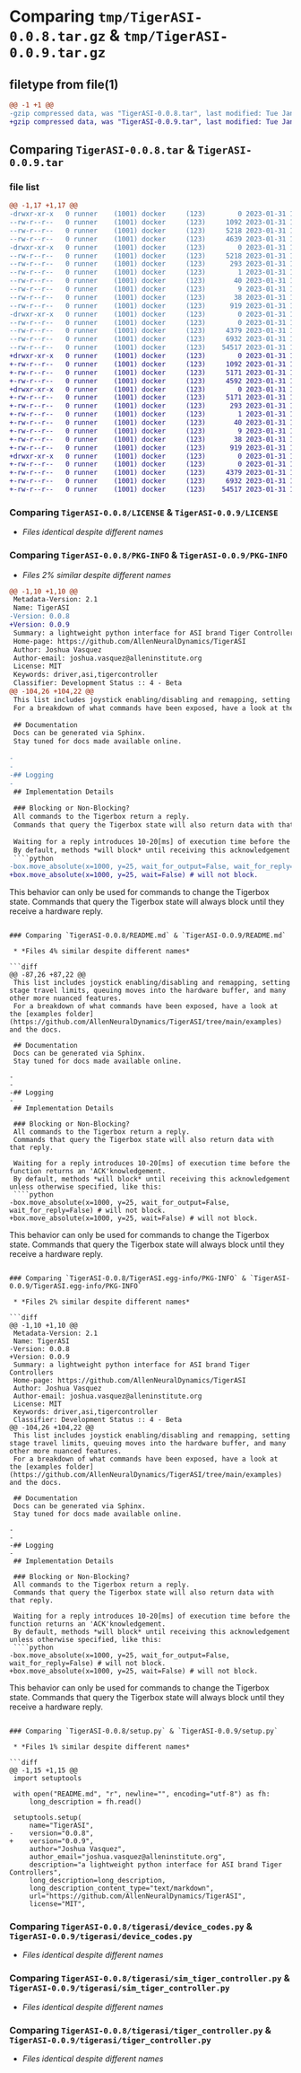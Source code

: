 # Comparing `tmp/TigerASI-0.0.8.tar.gz` & `tmp/TigerASI-0.0.9.tar.gz`

## filetype from file(1)

```diff
@@ -1 +1 @@
-gzip compressed data, was "TigerASI-0.0.8.tar", last modified: Tue Jan 31 19:36:25 2023, max compression
+gzip compressed data, was "TigerASI-0.0.9.tar", last modified: Tue Jan 31 19:38:52 2023, max compression
```

## Comparing `TigerASI-0.0.8.tar` & `TigerASI-0.0.9.tar`

### file list

```diff
@@ -1,17 +1,17 @@
-drwxr-xr-x   0 runner    (1001) docker     (123)        0 2023-01-31 19:36:25.647509 TigerASI-0.0.8/
--rw-r--r--   0 runner    (1001) docker     (123)     1092 2023-01-31 19:36:04.000000 TigerASI-0.0.8/LICENSE
--rw-r--r--   0 runner    (1001) docker     (123)     5218 2023-01-31 19:36:25.647509 TigerASI-0.0.8/PKG-INFO
--rw-r--r--   0 runner    (1001) docker     (123)     4639 2023-01-31 19:36:04.000000 TigerASI-0.0.8/README.md
-drwxr-xr-x   0 runner    (1001) docker     (123)        0 2023-01-31 19:36:25.643509 TigerASI-0.0.8/TigerASI.egg-info/
--rw-r--r--   0 runner    (1001) docker     (123)     5218 2023-01-31 19:36:25.000000 TigerASI-0.0.8/TigerASI.egg-info/PKG-INFO
--rw-r--r--   0 runner    (1001) docker     (123)      293 2023-01-31 19:36:25.000000 TigerASI-0.0.8/TigerASI.egg-info/SOURCES.txt
--rw-r--r--   0 runner    (1001) docker     (123)        1 2023-01-31 19:36:25.000000 TigerASI-0.0.8/TigerASI.egg-info/dependency_links.txt
--rw-r--r--   0 runner    (1001) docker     (123)       40 2023-01-31 19:36:25.000000 TigerASI-0.0.8/TigerASI.egg-info/requires.txt
--rw-r--r--   0 runner    (1001) docker     (123)        9 2023-01-31 19:36:25.000000 TigerASI-0.0.8/TigerASI.egg-info/top_level.txt
--rw-r--r--   0 runner    (1001) docker     (123)       38 2023-01-31 19:36:25.647509 TigerASI-0.0.8/setup.cfg
--rw-r--r--   0 runner    (1001) docker     (123)      919 2023-01-31 19:36:05.000000 TigerASI-0.0.8/setup.py
-drwxr-xr-x   0 runner    (1001) docker     (123)        0 2023-01-31 19:36:25.643509 TigerASI-0.0.8/tigerasi/
--rw-r--r--   0 runner    (1001) docker     (123)        0 2023-01-31 19:36:04.000000 TigerASI-0.0.8/tigerasi/__init__.py
--rw-r--r--   0 runner    (1001) docker     (123)     4379 2023-01-31 19:36:04.000000 TigerASI-0.0.8/tigerasi/device_codes.py
--rw-r--r--   0 runner    (1001) docker     (123)     6932 2023-01-31 19:36:04.000000 TigerASI-0.0.8/tigerasi/sim_tiger_controller.py
--rw-r--r--   0 runner    (1001) docker     (123)    54517 2023-01-31 19:36:04.000000 TigerASI-0.0.8/tigerasi/tiger_controller.py
+drwxr-xr-x   0 runner    (1001) docker     (123)        0 2023-01-31 19:38:52.591055 TigerASI-0.0.9/
+-rw-r--r--   0 runner    (1001) docker     (123)     1092 2023-01-31 19:38:34.000000 TigerASI-0.0.9/LICENSE
+-rw-r--r--   0 runner    (1001) docker     (123)     5171 2023-01-31 19:38:52.591055 TigerASI-0.0.9/PKG-INFO
+-rw-r--r--   0 runner    (1001) docker     (123)     4592 2023-01-31 19:38:34.000000 TigerASI-0.0.9/README.md
+drwxr-xr-x   0 runner    (1001) docker     (123)        0 2023-01-31 19:38:52.591055 TigerASI-0.0.9/TigerASI.egg-info/
+-rw-r--r--   0 runner    (1001) docker     (123)     5171 2023-01-31 19:38:52.000000 TigerASI-0.0.9/TigerASI.egg-info/PKG-INFO
+-rw-r--r--   0 runner    (1001) docker     (123)      293 2023-01-31 19:38:52.000000 TigerASI-0.0.9/TigerASI.egg-info/SOURCES.txt
+-rw-r--r--   0 runner    (1001) docker     (123)        1 2023-01-31 19:38:52.000000 TigerASI-0.0.9/TigerASI.egg-info/dependency_links.txt
+-rw-r--r--   0 runner    (1001) docker     (123)       40 2023-01-31 19:38:52.000000 TigerASI-0.0.9/TigerASI.egg-info/requires.txt
+-rw-r--r--   0 runner    (1001) docker     (123)        9 2023-01-31 19:38:52.000000 TigerASI-0.0.9/TigerASI.egg-info/top_level.txt
+-rw-r--r--   0 runner    (1001) docker     (123)       38 2023-01-31 19:38:52.591055 TigerASI-0.0.9/setup.cfg
+-rw-r--r--   0 runner    (1001) docker     (123)      919 2023-01-31 19:38:34.000000 TigerASI-0.0.9/setup.py
+drwxr-xr-x   0 runner    (1001) docker     (123)        0 2023-01-31 19:38:52.591055 TigerASI-0.0.9/tigerasi/
+-rw-r--r--   0 runner    (1001) docker     (123)        0 2023-01-31 19:38:34.000000 TigerASI-0.0.9/tigerasi/__init__.py
+-rw-r--r--   0 runner    (1001) docker     (123)     4379 2023-01-31 19:38:34.000000 TigerASI-0.0.9/tigerasi/device_codes.py
+-rw-r--r--   0 runner    (1001) docker     (123)     6932 2023-01-31 19:38:34.000000 TigerASI-0.0.9/tigerasi/sim_tiger_controller.py
+-rw-r--r--   0 runner    (1001) docker     (123)    54517 2023-01-31 19:38:34.000000 TigerASI-0.0.9/tigerasi/tiger_controller.py
```

### Comparing `TigerASI-0.0.8/LICENSE` & `TigerASI-0.0.9/LICENSE`

 * *Files identical despite different names*

### Comparing `TigerASI-0.0.8/PKG-INFO` & `TigerASI-0.0.9/PKG-INFO`

 * *Files 2% similar despite different names*

```diff
@@ -1,10 +1,10 @@
 Metadata-Version: 2.1
 Name: TigerASI
-Version: 0.0.8
+Version: 0.0.9
 Summary: a lightweight python interface for ASI brand Tiger Controllers
 Home-page: https://github.com/AllenNeuralDynamics/TigerASI
 Author: Joshua Vasquez
 Author-email: joshua.vasquez@alleninstitute.org
 License: MIT
 Keywords: driver,asi,tigercontroller
 Classifier: Development Status :: 4 - Beta
@@ -104,26 +104,22 @@
 This list includes joystick enabling/disabling and remapping, setting stage travel limits, queuing moves into the hardware buffer, and many other more nuanced features.
 For a breakdown of what commands have been exposed, have a look at the [examples folder](https://github.com/AllenNeuralDynamics/TigerASI/tree/main/examples) and the docs.
 
 ## Documentation
 Docs can be generated via Sphinx.
 Stay tuned for docs made available online.
 
-
-
-## Logging
-
 ## Implementation Details
 
 ### Blocking or Non-Blocking?
 All commands to the Tigerbox return a reply.
 Commands that query the Tigerbox state will also return data with that reply.
 
 Waiting for a reply introduces 10-20[ms] of execution time before the function returns an 'ACK'knowledgement.
 By default, methods *will block* until receiving this acknowledgement unless otherwise specified, like this:
 ````python
-box.move_absolute(x=1000, y=25, wait_for_output=False, wait_for_reply=False) # will not block.
+box.move_absolute(x=1000, y=25, wait=False) # will not block.
 ````
 This behavior can only be used for commands to change the Tigerbox state.
 Commands that query the Tigerbox state will always block until they receive a hardware reply.
```

### Comparing `TigerASI-0.0.8/README.md` & `TigerASI-0.0.9/README.md`

 * *Files 4% similar despite different names*

```diff
@@ -87,26 +87,22 @@
 This list includes joystick enabling/disabling and remapping, setting stage travel limits, queuing moves into the hardware buffer, and many other more nuanced features.
 For a breakdown of what commands have been exposed, have a look at the [examples folder](https://github.com/AllenNeuralDynamics/TigerASI/tree/main/examples) and the docs.
 
 ## Documentation
 Docs can be generated via Sphinx.
 Stay tuned for docs made available online.
 
-
-
-## Logging
-
 ## Implementation Details
 
 ### Blocking or Non-Blocking?
 All commands to the Tigerbox return a reply.
 Commands that query the Tigerbox state will also return data with that reply.
 
 Waiting for a reply introduces 10-20[ms] of execution time before the function returns an 'ACK'knowledgement.
 By default, methods *will block* until receiving this acknowledgement unless otherwise specified, like this:
 ````python
-box.move_absolute(x=1000, y=25, wait_for_output=False, wait_for_reply=False) # will not block.
+box.move_absolute(x=1000, y=25, wait=False) # will not block.
 ````
 This behavior can only be used for commands to change the Tigerbox state.
 Commands that query the Tigerbox state will always block until they receive a hardware reply.
```

### Comparing `TigerASI-0.0.8/TigerASI.egg-info/PKG-INFO` & `TigerASI-0.0.9/TigerASI.egg-info/PKG-INFO`

 * *Files 2% similar despite different names*

```diff
@@ -1,10 +1,10 @@
 Metadata-Version: 2.1
 Name: TigerASI
-Version: 0.0.8
+Version: 0.0.9
 Summary: a lightweight python interface for ASI brand Tiger Controllers
 Home-page: https://github.com/AllenNeuralDynamics/TigerASI
 Author: Joshua Vasquez
 Author-email: joshua.vasquez@alleninstitute.org
 License: MIT
 Keywords: driver,asi,tigercontroller
 Classifier: Development Status :: 4 - Beta
@@ -104,26 +104,22 @@
 This list includes joystick enabling/disabling and remapping, setting stage travel limits, queuing moves into the hardware buffer, and many other more nuanced features.
 For a breakdown of what commands have been exposed, have a look at the [examples folder](https://github.com/AllenNeuralDynamics/TigerASI/tree/main/examples) and the docs.
 
 ## Documentation
 Docs can be generated via Sphinx.
 Stay tuned for docs made available online.
 
-
-
-## Logging
-
 ## Implementation Details
 
 ### Blocking or Non-Blocking?
 All commands to the Tigerbox return a reply.
 Commands that query the Tigerbox state will also return data with that reply.
 
 Waiting for a reply introduces 10-20[ms] of execution time before the function returns an 'ACK'knowledgement.
 By default, methods *will block* until receiving this acknowledgement unless otherwise specified, like this:
 ````python
-box.move_absolute(x=1000, y=25, wait_for_output=False, wait_for_reply=False) # will not block.
+box.move_absolute(x=1000, y=25, wait=False) # will not block.
 ````
 This behavior can only be used for commands to change the Tigerbox state.
 Commands that query the Tigerbox state will always block until they receive a hardware reply.
```

### Comparing `TigerASI-0.0.8/setup.py` & `TigerASI-0.0.9/setup.py`

 * *Files 1% similar despite different names*

```diff
@@ -1,15 +1,15 @@
 import setuptools
 
 with open("README.md", "r", newline="", encoding="utf-8") as fh:
     long_description = fh.read()
 
 setuptools.setup(
     name="TigerASI",
-    version="0.0.8",
+    version="0.0.9",
     author="Joshua Vasquez",
     author_email="joshua.vasquez@alleninstitute.org",
     description="a lightweight python interface for ASI brand Tiger Controllers",
     long_description=long_description,
     long_description_content_type="text/markdown",
     url="https://github.com/AllenNeuralDynamics/TigerASI",
     license="MIT",
```

### Comparing `TigerASI-0.0.8/tigerasi/device_codes.py` & `TigerASI-0.0.9/tigerasi/device_codes.py`

 * *Files identical despite different names*

### Comparing `TigerASI-0.0.8/tigerasi/sim_tiger_controller.py` & `TigerASI-0.0.9/tigerasi/sim_tiger_controller.py`

 * *Files identical despite different names*

### Comparing `TigerASI-0.0.8/tigerasi/tiger_controller.py` & `TigerASI-0.0.9/tigerasi/tiger_controller.py`

 * *Files identical despite different names*

